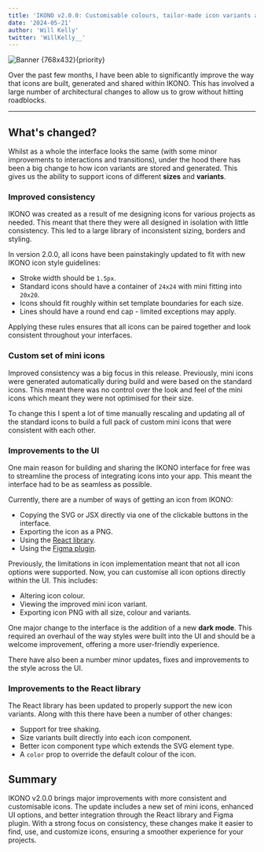 ```yaml
---
title: 'IKONO v2.0.0: Customisable colours, tailor-made icon variants and developing for the future'
date: '2024-05-21'
author: 'Will Kelly'
twitter: 'WillKelly__'
---
```


![Banner {768x432}{priority}](/images/blog/v2-release-banner.png)

Over the past few months, I have been able to significantly improve the way that icons are built, generated and shared within IKONO. This has involved a large number of architectural changes to allow us to grow without hitting roadblocks.

---

## What's changed?

Whilst as a whole the interface looks the same (with some minor improvements to interactions and transitions), under the hood there has been a big change to how icon variants are stored and generated. This gives us the ability to support icons of different **sizes** and **variants**.

### Improved consistency

IKONO was created as a result of me designing icons for various projects as needed. This meant that there they were all designed in isolation with little consistency. This led to a large library of inconsistent sizing, borders and styling.

In version 2.0.0, all icons have been painstakingly updated to fit with new IKONO icon style guidelines:

- Stroke width should be `1.5px`.
- Standard icons should have a container of `24x24` with mini fitting into `20x20`.
- Icons should fit roughly within set template boundaries for each size.
- Lines should have a round end cap - limited exceptions may apply.

Applying these rules ensures that all icons can be paired together and look consistent throughout your interfaces.

### Custom set of **mini** icons

Improved consistency was a big focus in this release. Previously, mini icons were generated automatically during build and were based on the standard icons. This meant there was no control over the look and feel of the mini icons which meant they were not optimised for their size.

To change this I spent a lot of time manually rescaling and updating all of the standard icons to build a full pack of custom mini icons that were consistent with each other.

### Improvements to the UI

One main reason for building and sharing the IKONO interface for free was to streamline the process of integrating icons into your app. This meant the interface had to be as seamless as possible.

Currently, there are a number of ways of getting an icon from IKONO:

- Copying the SVG or JSX directly via one of the clickable buttons in the interface.
- Exporting the icon as a PNG.
- Using the [React library](https://www.npmjs.com/package/@ikono/react).
- Using the [Figma plugin](https://www.figma.com/community/plugin/1230547475211377845/ikono-icons).

Previously, the limitations in icon implementation meant that not all icon options were supported. Now, you can customise all icon options directly within the UI. This includes:

- Altering icon colour.
- Viewing the improved mini icon variant.
- Exporting icon PNG with all size, colour and variants.

One major change to the interface is the addition of a new **dark mode**. This required an overhaul of the way styles were built into the UI and should be a welcome improvement, offering a more user-friendly experience.

There have also been a number minor updates, fixes and improvements to the style across the UI.

### Improvements to the React library

The React library has been updated to properly support the new icon variants. Along with this there have been a number of other changes:

- Support for tree shaking.
- Size variants built directly into each icon component.
- Better icon component type which extends the SVG element type.
- A `color` prop to override the default colour of the icon.

## Summary

IKONO v2.0.0 brings major improvements with more consistent and customisable icons. The update includes a new set of mini icons, enhanced UI options, and better integration through the React library and Figma plugin. With a strong focus on consistency, these changes make it easier to find, use, and customize icons, ensuring a smoother experience for your projects.
